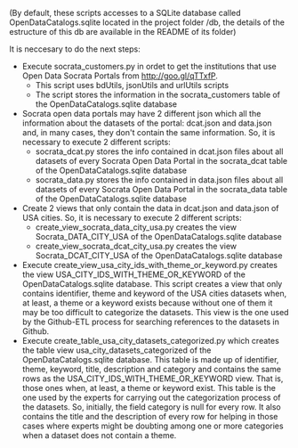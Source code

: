 (By default, these scripts accesses to a SQLite database called OpenDataCatalogs.sqlite located in the project folder /db, the     details of the estructure of this db are available in the README of its folder)

It is neccesary to do the next steps:

- Execute socrata_customers.py in ordet to get the institutions that use Open Data Socrata Portals from http://goo.gl/qTTxfP.
    - This script uses bdUtils, jsonUtils and urlUtils scripts
    - The script stores the information in the socrata_customers table of the OpenDataCatalogs.sqlite database
- Socrata open data portals may have 2 different json which all the information about the datasets of the portal: dcat.json and     data.json and, in many cases, they don't contain the same information. So, it is necessary to execute 2 different scripts:
    - socrata_dcat.py stores the info contained in dcat.json files about all datasets of every Socrata Open Data Portal in the socrata_dcat table of the OpenDataCatalogs.sqlite database  
    - socrata_data.py stores the info contained in data.json files about all datasets of every Socrata Open Data Portal in the socrata_data table of the OpenDataCatalogs.sqlite database 
- Create 2 views that only contain the data in dcat.json and data.json of USA cities. So, it is necessary to execute 2 different scripts:      
    - create_view_socrata_data_city_usa.py creates the view Socrata_DATA_CITY_USA of the OpenDataCatalogs.sqlite database  
    - create_view_socrata_dcat_city_usa.py creates the view Socrata_DCAT_CITY_USA of the OpenDataCatalogs.sqlite database
- Execute create_view_usa_city_ids_with_theme_or_keyword.py creates the view USA_CITY_IDS_WITH_THEME_OR_KEYWORD  of the OpenDataCatalogs.sqlite database. This script creates a view that only contains identifier, theme and keyword of the USA cities datasets when, at least, a theme or a keyword exists because without one of them it may be too difficult to categorize the datasets. This view is the one used by the Github-ETL process for searching references to the datasets in Github.
- Execute create_table_usa_city_datasets_categorized.py which creates the table view usa_city_datasets_categorized of the OpenDataCatalogs.sqlite database.  This table is made up of identifier, theme, keyword, title, description and category and  contains the same rows as the USA_CITY_IDS_WITH_THEME_OR_KEYWORD view. That is, those ones when, at least, a theme or keyword exist. This table is the one used by the experts for carrying out the categorization process of the datasets. So, initially, the field category is null for every row. It also contains the title and the description of every row for helping in those cases where experts might be doubting among one or more categories when a dataset does not contain a theme.
